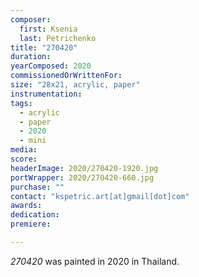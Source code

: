 ```yaml
---
composer:
  first: Ksenia
  last: Petrichenko
title: "270420"
duration:
yearComposed: 2020
commissionedOrWrittenFor:
size: "28x21, acrylic, paper"
instrumentation:
tags:
  - acrylic
  - paper
  - 2020
  - mini
media:
score:
headerImage: 2020/270420-1920.jpg
portWrapper: 2020/270420-660.jpg
purchase: ""
contact: "kspetric.art[at]gmail[dot]com"
awards:
dedication:
premiere:

---
```

*270420* was painted in 2020 in Thailand.
<br><Br>
